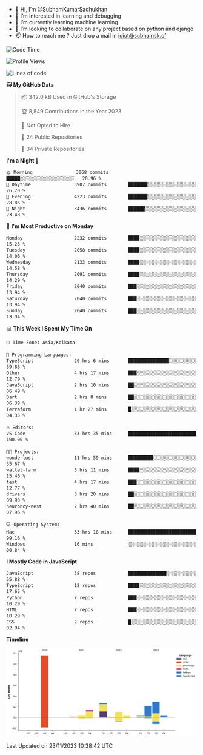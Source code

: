 - 👋 Hi, I’m @SubhamKumarSadhukhan
- 👀 I’m interested in learning and debugging
- 🌱 I’m currently learning machine learning
- 💞️ I’m looking to collaborate on any project based on python and django
- 📫 How to reach me ?
      Just drop a mail in idiot@subhamsk.cf

<!---
SubhamKumarSadhukhan/SubhamKumarSadhukhan is a ✨ special ✨ repository because its `README.md` (this file) appears on your GitHub profile.
You can click the Preview link to take a look at your changes.
--->


<!--START_SECTION:waka-->
![Code Time](http://img.shields.io/badge/Code%20Time-1%2C714%20hrs%203%20mins-blue)

![Profile Views](http://img.shields.io/badge/Profile%20Views-0-blue)

![Lines of code](https://img.shields.io/badge/From%20Hello%20World%20I%27ve%20Written-2.3%20million%20lines%20of%20code-blue)

**🐱 My GitHub Data** 

> 📦 342.0 kB Used in GitHub's Storage 
 > 
> 🏆 8,849 Contributions in the Year 2023
 > 
> 🚫 Not Opted to Hire
 > 
> 📜 24 Public Repositories 
 > 
> 🔑 34 Private Repositories 
 > 
**I'm a Night 🦉** 

```text
🌞 Morning                3068 commits        █████░░░░░░░░░░░░░░░░░░░░   20.96 % 
🌆 Daytime                3907 commits        ███████░░░░░░░░░░░░░░░░░░   26.70 % 
🌃 Evening                4223 commits        ███████░░░░░░░░░░░░░░░░░░   28.86 % 
🌙 Night                  3436 commits        ██████░░░░░░░░░░░░░░░░░░░   23.48 % 
```
📅 **I'm Most Productive on Monday** 

```text
Monday                   2232 commits        ████░░░░░░░░░░░░░░░░░░░░░   15.25 % 
Tuesday                  2058 commits        ████░░░░░░░░░░░░░░░░░░░░░   14.06 % 
Wednesday                2133 commits        ████░░░░░░░░░░░░░░░░░░░░░   14.58 % 
Thursday                 2091 commits        ████░░░░░░░░░░░░░░░░░░░░░   14.29 % 
Friday                   2040 commits        ███░░░░░░░░░░░░░░░░░░░░░░   13.94 % 
Saturday                 2040 commits        ███░░░░░░░░░░░░░░░░░░░░░░   13.94 % 
Sunday                   2040 commits        ███░░░░░░░░░░░░░░░░░░░░░░   13.94 % 
```


📊 **This Week I Spent My Time On** 

```text
🕑︎ Time Zone: Asia/Kolkata

💬 Programming Languages: 
TypeScript               20 hrs 6 mins       ███████████████░░░░░░░░░░   59.83 % 
Other                    4 hrs 17 mins       ███░░░░░░░░░░░░░░░░░░░░░░   12.79 % 
JavaScript               2 hrs 10 mins       ██░░░░░░░░░░░░░░░░░░░░░░░   06.49 % 
Dart                     2 hrs 8 mins        ██░░░░░░░░░░░░░░░░░░░░░░░   06.39 % 
Terraform                1 hr 27 mins        █░░░░░░░░░░░░░░░░░░░░░░░░   04.35 % 

🔥 Editors: 
VS Code                  33 hrs 35 mins      █████████████████████████   100.00 % 

🐱‍💻 Projects: 
wonderlust               11 hrs 59 mins      █████████░░░░░░░░░░░░░░░░   35.67 % 
wallet-farm              5 hrs 11 mins       ████░░░░░░░░░░░░░░░░░░░░░   15.46 % 
test                     4 hrs 17 mins       ███░░░░░░░░░░░░░░░░░░░░░░   12.77 % 
drivers                  3 hrs 20 mins       ██░░░░░░░░░░░░░░░░░░░░░░░   09.93 % 
neuroncy-nest            2 hrs 40 mins       ██░░░░░░░░░░░░░░░░░░░░░░░   07.96 % 

💻 Operating System: 
Mac                      33 hrs 18 mins      █████████████████████████   99.16 % 
Windows                  16 mins             ░░░░░░░░░░░░░░░░░░░░░░░░░   00.84 % 
```

**I Mostly Code in JavaScript** 

```text
JavaScript               38 repos            ██████████████░░░░░░░░░░░   55.88 % 
TypeScript               12 repos            ████░░░░░░░░░░░░░░░░░░░░░   17.65 % 
Python                   7 repos             ███░░░░░░░░░░░░░░░░░░░░░░   10.29 % 
HTML                     7 repos             ███░░░░░░░░░░░░░░░░░░░░░░   10.29 % 
CSS                      2 repos             █░░░░░░░░░░░░░░░░░░░░░░░░   02.94 % 
```



**Timeline**

![Lines of Code chart](https://raw.githubusercontent.com/SubhamKumarSadhukhan/SubhamKumarSadhukhan/main/assets/bar_graph.png)


 Last Updated on 23/11/2023 10:38:42 UTC
<!--END_SECTION:waka-->
